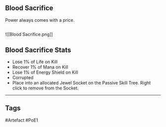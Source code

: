 ## Blood Sacrifice
Power always comes with a price.
##
![[Blood Sacrifice.png]]
## Blood Sacrifice Stats
- Lose 1% of Life on Kill
- Recover 1% of Mana on Kill
- Lose 1% of Energy Shield on Kill
- Corrupted
- Place into an allocated Jewel Socket on the Passive Skill Tree. Right click to remove from the Socket.


---
## Tags
#Artefact
#PoE1